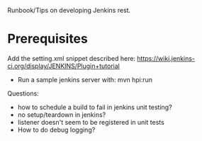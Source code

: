 Runbook/Tips on developing Jenkins rest.

# Prerequisites

Add the setting.xml snippet described here:
https://wiki.jenkins-ci.org/display/JENKINS/Plugin+tutorial


* Run a sample jenkins server with:
    mvn hpi:run


Questions:

* how to schedule a build to fail in jenkins unit testing?
* no setup/teardown in jenkins?
* listener doesn't seem to be registered in unit tests
* How to do debug logging?
